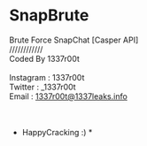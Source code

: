 # SnapBrute
Brute Force SnapChat [Casper API]<br>
////////////<br>
Coded By 1337r00t<br><br>
Instagram : 1337r00t <br>
Twitter : _1337r00t<br>
Email : 1337r00t@1337leaks.info<br>
<br><br>
* HappyCracking :) *
